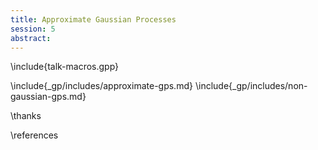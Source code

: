 ```yaml
---
title: Approximate Gaussian Processes
session: 5
abstract: 
---
```


\include{talk-macros.gpp}

\include{_gp/includes/approximate-gps.md}
\include{_gp/includes/non-gaussian-gps.md}

\thanks

\references

